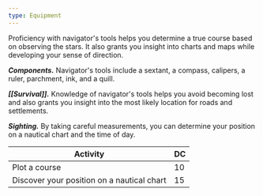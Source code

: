 ```yaml
---
type: Equipment
---
```

Proficiency with navigator's tools helps you determine a true course based on observing the stars. It also grants you insight into charts and maps while developing your sense of direction.

**_Components._** Navigator's tools include a sextant, a compass, calipers, a ruler, parchment, ink, and a quill.

**_[[Survival]]._** Knowledge of navigator's tools helps you avoid becoming lost and also grants you insight into the most likely location for roads and settlements.

**_Sighting._** By taking careful measurements, you can determine your position on a nautical chart and the time of day.

|Activity|DC|
|---|---|
|Plot a course|10|
|Discover your position on a nautical chart|15|